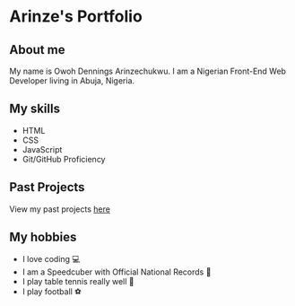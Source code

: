 # Arinze's Portfolio
## About me
My name is Owoh Dennings Arinzechukwu. I am a Nigerian Front-End Web Developer living in Abuja, Nigeria.
## My skills
* HTML
* CSS
* JavaScript
* Git/GitHub Proficiency
## Past Projects
View my past projects [here](Projects)
## My hobbies
* I love coding 💻
* I am a Speedcuber with Official National Records 🧠
* I play table tennis really well 🏓
* I play football ⚽
